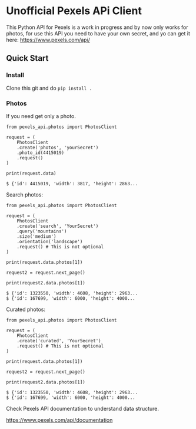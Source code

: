 # Unofficial Pexels APi Client

This Python API for Pexels is a work in progress and by now only works for photos, for use this API you need to have your own secret, and yo can get it here: 
https://www.pexels.com/api/

## Quick Start

### Install

Clone this git and do `pip install .`
### Photos

If you need get only a photo.

    from pexels_api.photos import PhotosClient

    request = (
        PhotosClient
        .create('photos', 'yourSecret')
        .photo_id(4415019)
        .request()
    )

    print(request.data)

    $ {'id': 4415019, 'width': 3817, 'height': 2863...


Search photos:

    from pexels_api.photos import PhotosClient

    request = (
        PhotosClient
        .create('search', 'YourSecret')
        .query('mountains')
        .size('medium')
        .orientation('landscape')
        .request() # This is not optional
    )

    print(request.data.photos[1])

    request2 = request.next_page()

    print(request2.data.photos[1])
    
    $ {'id': 1323550, 'width': 4608, 'height': 2963...
    $ {'id': 167699, 'width': 6000, 'height': 4000...

Curated photos:

    from pexels_api.photos import PhotosClient

    request = (
        PhotosClient
        .create('curated', 'YourSecret')
        .request() # This is not optional
    )

    print(request.data.photos[1])

    request2 = request.next_page()

    print(request2.data.photos[1])
    
    $ {'id': 1323550, 'width': 4608, 'height': 2963...
    $ {'id': 167699, 'width': 6000, 'height': 4000...

Check Pexels API documentation to understand data structure.

https://www.pexels.com/api/documentation